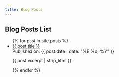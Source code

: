 ```yaml
---
title: Blog Posts
---
```


## Blog Posts List

<ul>
  {% for post in site.posts %}
    <li>
      <a href="{{ post.url | relative_url }}">{{ post.title }}</a>
      <br>
      Published on: {{ post.date | date: "%B %d, %Y" }}
      <br>
      <p>{{ post.excerpt | strip_html }}</p>
    </li>
  {% endfor %}
</ul>
